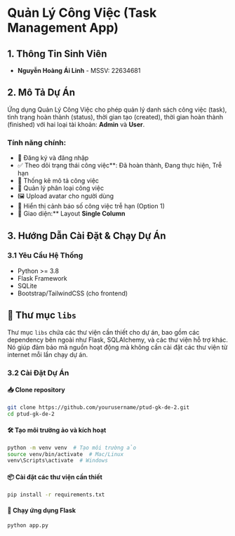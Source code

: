 # Quản Lý Công Việc (Task Management App)

## 1. Thông Tin Sinh Viên
- **Nguyễn Hoàng Ái Linh** - MSSV: 22634681


## 2. Mô Tả Dự Án
Ứng dụng Quản Lý Công Việc cho phép quản lý danh sách công việc (task), tình trạng hoàn thành (status), thời gian tạo (created), thời gian hoàn thành (finished) với hai loại tài khoản: **Admin** và **User**.

### Tính năng chính:
- 📝 Đăng ký và đăng nhập
- ✅ Theo dõi trạng thái công việc**: Đã hoàn thành, Đang thực hiện, Trễ hạn
- 📅 Thống kê mô tả công việc
- 🚀 Quản lý phân loại công việc
- 🖼  Upload avatar cho người dùng
- 🔔 Hiển thị cảnh báo số công việc trễ hạn (Option 1) 
- 🎨 Giao diện:** Layout **Single Column** 

## 3. Hướng Dẫn Cài Đặt & Chạy Dự Án

### 3.1 Yêu Cầu Hệ Thống
- Python >= 3.8
- Flask Framework
- SQLite
- Bootstrap/TailwindCSS (cho frontend)

## 📁 Thư mục `libs`
Thư mục `libs` chứa các thư viện cần thiết cho dự án, bao gồm các dependency bên ngoài như Flask, SQLAlchemy, và các thư viện hỗ trợ khác.  
Nó giúp đảm bảo mã nguồn hoạt động mà không cần cài đặt các thư viện từ internet mỗi lần chạy dự án.

### 3.2 Cài Đặt Dự Án
#### 📥 Clone repository
```bash
git clone https://github.com/yourusername/ptud-gk-de-2.git
cd ptud-gk-de-2
```

#### 🛠 Tạo môi trường ảo và kích hoạt
```bash
python -m venv venv  # Tạo môi trường ảo
source venv/bin/activate  # Mac/Linux
venv\Scripts\activate  # Windows
```

#### 📦 Cài đặt các thư viện cần thiết
```bash
pip install -r requirements.txt
```

#### 🚀 Chạy ứng dụng Flask
```bash
python app.py
```
